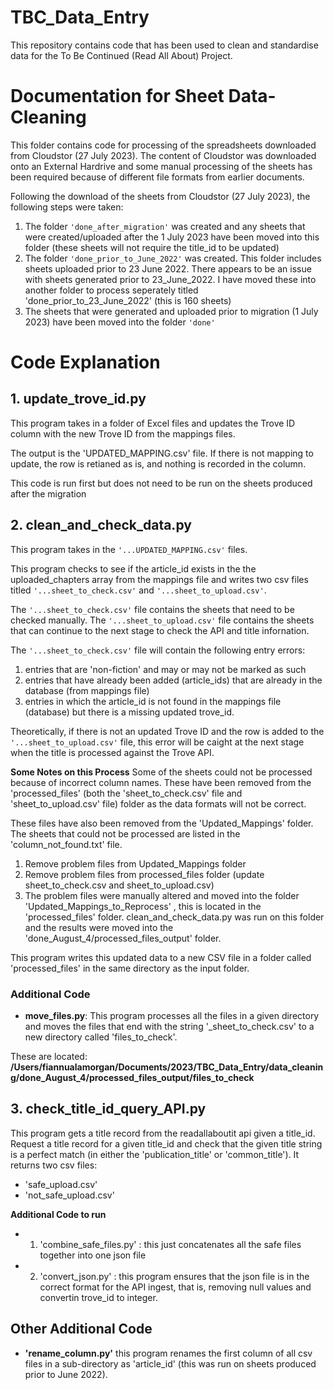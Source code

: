 # TBC_Data_Entry
This repository contains code that has been used to clean and standardise data for the To Be Continued (Read All About) Project.


# Documentation for Sheet Data-Cleaning

This folder contains code for processing of the spreadsheets downloaded from Cloudstor (27 July 2023).
The content of Cloudstor was downloaded onto an External Hardrive and some manual processing of the sheets has been required because of different file formats from earlier documents. 

Following the download of the sheets from Cloudstor (27 July 2023), the following steps were taken:
1. The folder ```'done_after_migration'``` was created and any sheets that were created/uploaded after the 1 July 2023 have been moved into this folder (these sheets will not require the title_id to be updated)
2. The folder ```'done_prior_to_June_2022'``` was created. This folder includes sheets uploaded prior to 23 June 2022. There appears to be an issue with sheets generated prior to 23_June_2022. I have moved these into another folder to process seperately titled 'done_prior_to_23_June_2022' (this is 160 sheets)
3. The sheets that were generated and uploaded prior to migration (1 July 2023) have been moved into the folder ```'done'```

# Code Explanation

## 1.  update_trove_id.py
This program takes in a folder of Excel files and updates the Trove ID column with the new Trove ID from the mappings files.

The output is the 'UPDATED_MAPPING.csv' file. If there is not mapping to update, the row is retianed as is, and nothing is recorded in the column. 

This code is run first but does not need to be run on the sheets produced after the migration

## 2.  clean_and_check_data.py
This program takes in the ```'...UPDATED_MAPPING.csv'``` files. 

This program checks to see if the article_id exists in the the uploaded_chapters array from the mappings file and writes two csv files titled ```'...sheet_to_check.csv'``` and ```'...sheet_to_upload.csv'```. 

The ```'...sheet_to_check.csv'``` file contains the sheets that need to be checked manually. The ```'...sheet_to_upload.csv'``` file contains the sheets that can continue to the next stage to check the API and title infornation. 

The ```'...sheet_to_check.csv'``` file will contain the following entry errors:
1. entries that are 'non-fiction' and may or may not be marked as such
2. entries that have already been added (article_ids) that are already in the database (from mappings file)
3. entries in which the article_id is not found in the mappings file (database) but there is a missing updated trove_id. 

Theoretically, if there is not an updated Trove ID and the row is added to the ```'...sheet_to_upload.csv'``` file, this error will be caight at the next stage when the title is processed against the Trove API.

**Some Notes on this Process**
Some of the sheets could not be processed because of incorrect column names. These have been removed from the 'processed_files' (both the 'sheet_to_check.csv' file and 'sheet_to_upload.csv' file) folder as the data formats will not be correct. 
    
These files have also been removed from the 'Updated_Mappings' folder. The sheets that could not be processed are listed in the 'column_not_found.txt' file.
1. Remove problem files from Updated_Mappings folder
2. Remove problem files from processed_files folder (update sheet_to_check.csv and sheet_to_upload.csv)
3. The problem files were manually altered and moved into the folder 'Updated_Mappings_to_Reprocess' , this is located in the 'processed_files' folder. clean_and_check_data.py was run on this folder and the results were moved into the 'done_August_4/processed_files_output' folder. 

This program writes this updated data to a new CSV file in a folder called 'processed_files' in the same directory as the input folder.

### Additional Code
- **move_files.py**: 
This program processes all the files in a given directory and moves the files that end with the string '_sheet_to_check.csv' to a new directory called 'files_to_check'. 
    
These are located: **/Users/fiannualamorgan/Documents/2023/TBC_Data_Entry/data_cleaning/done_August_4/processed_files_output/files_to_check**

## 3.  check_title_id_query_API.py
This program gets a title record from the readallaboutit api given a title_id. Request a title record for a given title_id and check that the given title string is a perfect match (in either the 'publication_title' or 'common_title'). It returns two csv files:
- 'safe_upload.csv'
- 'not_safe_upload.csv'

**Additional Code to run**
- 1. 'combine_safe_files.py' : this just concatenates all the safe files together into one json file
- 2. 'convert_json.py' : this program ensures that the json file is in the correct format for the API ingest, that is, removing null values and convertin trove_id to integer. 

## Other Additional Code
- **'rename_column.py'**
this program renames the first column of all csv files in a sub-directory as 'article_id' (this was run on sheets produced prior to June 2022). 

